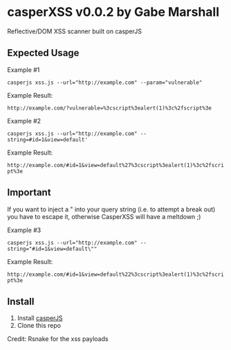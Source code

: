 casperXSS v0.0.2 by Gabe Marshall
=========

Reflective/DOM XSS scanner built on casperJS

Expected Usage
------

Example #1

`
casperjs xss.js --url="http://example.com" --param="vulnerable" 
`

Example Result:

`
http://example.com/?vulnerable=%3cscript%3ealert(1)%3c%2fscript%3e
`

Example #2

```
casperjs xss.js --url="http://example.com" --string=#id=1&view=default'
```


Example Result:

`
http://example.com/#id=1&view=default%27%3cscript%3ealert(1)%3c%2fscript%3e
`

Important
------

If you want to inject a " into your query string (i.e. to attempt a break out) you have to escape it, otherwise CasperXSS will have a meltdown ;)

Example #3

`
casperjs xss.js --url="http://example.com" --string="#id=1&view=default\""
`

Example Result:

`
http://example.com/#id=1&view=default%22%3cscript%3ealert(1)%3c%2fscript%3e
`

Install
------

1. Install [casperJS](http://docs.casperjs.org/en/latest/installation.html)
2. Clone this repo 

Credit: Rsnake for the xss payloads